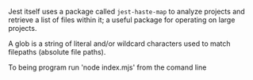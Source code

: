 Jest itself uses a package called `jest-haste-map` to analyze projects and retrieve a list of files within it; a useful package for operating on large projects.

A glob is a string of literal and/or wildcard characters used to match filepaths (absolute file paths).

To being program run 'node index.mjs' from the comand line
